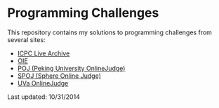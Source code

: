 Programming Challenges
======================

This repository contains my solutions to programming challenges from several sites:

* [ICPC Live Archive](https://icpcarchive.ecs.baylor.edu/)
* [OIE](http://olimpiada-informatica.org/)
* [POJ (Peking University OnlineJudge)](http://poj.org/)
* [SPOJ (Sphere Online Judge)](http://www.spoj.com/)
* [UVa OnlineJudge](http://uva.onlinejudge.org/)

Last updated: 10/31/2014
